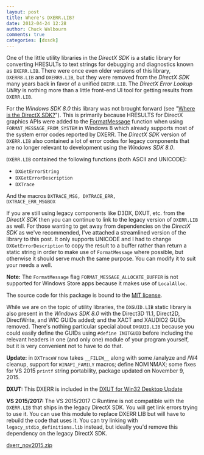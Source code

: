 ```yaml
---
layout: post
title: Where's DXERR.LIB?
date: 2012-04-24 12:28
author: Chuck Walbourn
comments: true
categories: [dxsdk]
---
```

One of the little utility libraries in the <em>DirectX SDK</em> is a static library for converting HRESULTs to text strings for debugging and diagnostics known as <code>DXERR.LIB</code>. There were once even older versions of this library, <code>DXERR8.LIB</code> and <code>DXERR9.LIB</code>, but they were removed from the <em>DirectX SDK</em> many years back in favor of a unified <code>DXERR.LIB</code>. The <em>DirectX Error Lookup Utility</em> is nothing more than a little front-end UI tool for getting results from <code>DXERR.LIB</code>.
<!--more-->

For the <em>Windows SDK 8.0</em> this library was not brought forward (see "<a href="https://walbourn.github.io/where-is-the-directx-sdk/">Where is the DirectX SDK?</a>"). This is primarily because HRESULTS for DirectX graphics APIs were added to the <a href="https://docs.microsoft.com/en-us/windows/desktop/api/winbase/nf-winbase-formatmessage">FormatMessage</a> function when using <code>FORMAT_MESSAGE_FROM_SYSTEM</code> in Windows 8 which already supports most of the system error codes reported by DXERR. The <em>DirectX SDK</em> version of <code>DXERR.LIB</code> also contained a lot of error codes for legacy components that are no longer relevant to development using the <em>Windows SDK 8.0</em>.

<code>DXERR.LIB</code> contained the following functions (both ASCII and UNICODE):

<ul>
 	<li><code>DXGetErrorString</code></li>
 	<li><code>DXGetErrorDescription</code></li>
 	<li><code>DXTrace</code></li>
</ul>

And the macros <code>DXTRACE_MSG, DXTRACE_ERR, DXTRACE_ERR_MSGBOX</code>

If you are still using legacy components like D3DX, DXUT, etc. from the <em>DirectX SDK</em> then you can continue to link to the legacy version of <code>DXERR.LIB</code> as well. For those wanting to get away from dependencies on the <em>DirectX SDK</em> as we've recommended, I've attached a streamlined version of the library to this post. It only supports UNICODE and I had to change <code>DXGetErrorDescription</code> to copy the result to a buffer rather than return a static string in order to make use of <code>FormatMessage</code> where possible, but otherwise it should serve much the same purpose. You can modify it to suit your needs a well.

<strong>Note:</strong> The <code>FormatMessage</code> flag <code>FORMAT_MESSAGE_ALLOCATE_BUFFER</code> is not supported for Windows Store apps because it makes use of <code>LocalAlloc</code>.

The source code for this package is bound to the <a href="https://opensource.org/licenses/MIT">MIT license</a>.

While we are on the topic of utility libraries, the <code>DXGUID.LIB</code> static library is also present in the <em>Windows SDK 8.0</em> with the Direct3D 11.1, Direct2D, DirectWrite, and WIC GUIDs added; and the XACT and XAUDIO2 GUIDs removed. There's nothing particular special about <code>DXGUID.LIB</code> because you could easily define the GUIDs using <code>#define INITGUID</code> before including the relevant headers in one (and only one) module of your program yourself, but it is very convenient not to have to do that.

<strong>Update:</strong> in <code>DXTraceW</code> now takes ``__FILEW__`` along with some /analyze and /W4 cleanup, support for <code>WINAPI_FAMILY</code> macros; define NOMINMAX; some fixes for VS 2015 ``printf`` string portability, package updated on November 9, 2015.

<strong>DXUT: </strong>This DXERR is included in the <a href="https://walbourn.github.io/dxut-for-win32-desktop-update/">DXUT for Win32 Desktop Update</a>

<strong>VS 2015/2017: </strong>The VS 2015/2017 C Runtime is not compatible with the <code>DXERR.LIB</code> that ships in the legacy DirectX SDK. You will get link errors trying to use it. You can use this module to replace DXERR LIB but will have to rebuild the code that uses it. You can try linking with <code>legacy_stdio_definitions.lib</code> instead, but ideally you'd remove this dependency on the legacy DirectX SDK.

<a href="https://walbourn.github.io/download/dxerr_nov2015.zip">dxerr_nov2015.zip</a>

